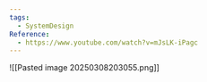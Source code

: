 ```yaml
---
tags:
  - SystemDesign
Reference:
  - https://www.youtube.com/watch?v=mJsLK-iPagc
---
```

![[Pasted image 20250308203055.png]]

